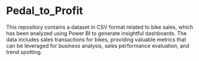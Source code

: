 # Pedal_to_Profit
This repository contains a dataset in CSV format related to bike sales, which has been analyzed using Power BI to generate insightful dashboards. The data includes sales transactions for bikes, providing valuable metrics that can be leveraged for business analysis, sales performance evaluation, and trend spotting.
